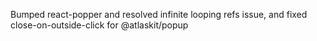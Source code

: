 Bumped react-popper and resolved infinite looping refs issue, and fixed close-on-outside-click for @atlaskit/popup